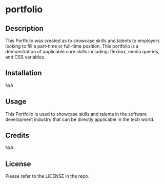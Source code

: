 # portfolio

## Description

This Portfolio was created as to showcase skills and talents to employers looking to fill a part-time or full-time position. This portfolio is a demonstration of applicable core skills including: flexbox, media queries, and CSS variables.

## Installation

N/A

## Usage

This Portfolio is used to showcase skills and talents in the software development industry that can be directly applicable in the tech world.

## Credits

N/A

## License

Please refer to the LICENSE in the repo.